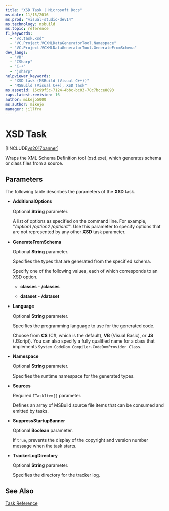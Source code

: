 ```yaml
---
title: "XSD Task | Microsoft Docs"
ms.date: 11/15/2016
ms.prod: "visual-studio-dev14"
ms.technology: msbuild
ms.topic: reference
f1_keywords: 
  - "vc.task.xsd"
  - "VC.Project.VCXMLDataGeneratorTool.Namespace"
  - "VC.Project.VCXMLDataGeneratorTool.GenerateFromSchema"
dev_langs: 
  - "VB"
  - "CSharp"
  - "C++"
  - "jsharp"
helpviewer_keywords: 
  - "XSD task (MSBuild (Visual C++))"
  - "MSBuild (Visual C++), XSD task"
ms.assetid: 15c99f5c-7124-4bbc-bc03-70c7bcce8893
caps.latest.revision: 16
author: mikejo5000
ms.author: mikejo
manager: jillfra
---
```

# XSD Task
[!INCLUDE[vs2017banner](../includes/vs2017banner.md)]

Wraps the XML Schema Definition tool (xsd.exe), which generates schema or class files from a source.  
  
## Parameters  
 The following table describes the parameters of the **XSD** task.  
  
- **AdditionalOptions**  
  
     Optional **String** parameter.  
  
     A list of options as specified on the command line. For example, "*/option1 /option2 /option#*". Use this parameter to specify options that are not represented by any other **XSD** task parameter.  
  
- **GenerateFromSchema**  
  
  Optional **String** parameter.  

  Specifies the types that are generated from the specified schema.  

  Specify one of the following values, each of which corresponds to an XSD option.  

  - **classes** - **/classes**  

  - **dataset** - **/dataset**  
  
- **Language**  
  
     Optional **String** parameter.  
  
     Specifies the programming language to use for the generated code.  
  
     Choose from **CS** (C#, which is the default), **VB** (Visual Basic), or **JS** (JScript). You can also specify a fully qualified name for a class that implements `System.CodeDom.Compiler.CodeDomProvider Class`.  
  
- **Namespace**  
  
     Optional **String** parameter.  
  
     Specifies the runtime namespace for the generated types.  
  
- **Sources**  
  
     Required `ITaskItem[]` parameter.  
  
     Defines an array of MSBuild source file items that can be consumed and emitted by tasks.  
  
- **SuppressStartupBanner**  
  
     Optional **Boolean** parameter.  
  
     If `true`, prevents the display of the copyright and version number message when the task starts.  
  
- **TrackerLogDirectory**  
  
     Optional **String** parameter.  
  
     Specifies the directory for the tracker log.  
  
## See Also  
 [Task Reference](../msbuild/msbuild-task-reference.md)
